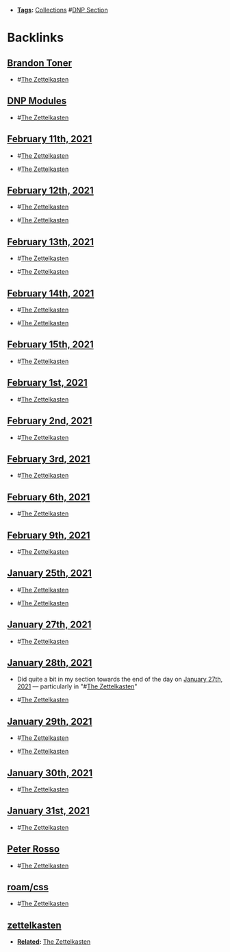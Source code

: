 - **[Tags](<Tags.md>):** [Collections](<Collections.md>) #[DNP Section](<DNP Section.md>)

# Backlinks
## [Brandon Toner](<Brandon Toner.md>)
- #[The Zettelkasten](<The Zettelkasten.md>)

## [DNP Modules](<DNP Modules.md>)
- #[The Zettelkasten](<The Zettelkasten.md>)

## [February 11th, 2021](<February 11th, 2021.md>)
- #[The Zettelkasten](<The Zettelkasten.md>)

- #[The Zettelkasten](<The Zettelkasten.md>)

## [February 12th, 2021](<February 12th, 2021.md>)
- #[The Zettelkasten](<The Zettelkasten.md>)

- #[The Zettelkasten](<The Zettelkasten.md>)

## [February 13th, 2021](<February 13th, 2021.md>)
- #[The Zettelkasten](<The Zettelkasten.md>)

- #[The Zettelkasten](<The Zettelkasten.md>)

## [February 14th, 2021](<February 14th, 2021.md>)
- #[The Zettelkasten](<The Zettelkasten.md>)

- #[The Zettelkasten](<The Zettelkasten.md>)

## [February 15th, 2021](<February 15th, 2021.md>)
- #[The Zettelkasten](<The Zettelkasten.md>)

## [February 1st, 2021](<February 1st, 2021.md>)
- #[The Zettelkasten](<The Zettelkasten.md>)

## [February 2nd, 2021](<February 2nd, 2021.md>)
- #[The Zettelkasten](<The Zettelkasten.md>)

## [February 3rd, 2021](<February 3rd, 2021.md>)
- #[The Zettelkasten](<The Zettelkasten.md>)

## [February 6th, 2021](<February 6th, 2021.md>)
- #[The Zettelkasten](<The Zettelkasten.md>)

## [February 9th, 2021](<February 9th, 2021.md>)
- #[The Zettelkasten](<The Zettelkasten.md>)

## [January 25th, 2021](<January 25th, 2021.md>)
- #[The Zettelkasten](<The Zettelkasten.md>)

- #[The Zettelkasten](<The Zettelkasten.md>)

## [January 27th, 2021](<January 27th, 2021.md>)
- #[The Zettelkasten](<The Zettelkasten.md>)

## [January 28th, 2021](<January 28th, 2021.md>)
- Did quite a bit in my section towards the end of the day on [January 27th, 2021](<January 27th, 2021.md>) — particularly in "#[The Zettelkasten](<The Zettelkasten.md>)"

- #[The Zettelkasten](<The Zettelkasten.md>)

## [January 29th, 2021](<January 29th, 2021.md>)
- #[The Zettelkasten](<The Zettelkasten.md>)

- #[The Zettelkasten](<The Zettelkasten.md>)

## [January 30th, 2021](<January 30th, 2021.md>)
- #[The Zettelkasten](<The Zettelkasten.md>)

## [January 31st, 2021](<January 31st, 2021.md>)
- #[The Zettelkasten](<The Zettelkasten.md>)

## [Peter Rosso](<Peter Rosso.md>)
- #[The Zettelkasten](<The Zettelkasten.md>)

## [roam/css](<roam/css.md>)
- #[The Zettelkasten](<The Zettelkasten.md>)

## [zettelkasten](<zettelkasten.md>)
- **[Related](<Related.md>):** [The Zettelkasten](<The Zettelkasten.md>)

